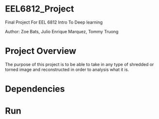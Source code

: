 # EEL6812_Project
Final Project For EEL 6812 Intro To Deep learning 

Author: Zoe Bats, Julio Enrique Marquez, Tommy Truong

# Project Overview

The purpose of this project is to be able to take in any type of shredded or torned image and reconstructed in order to analysis what it is.

# Dependencies

# Run
